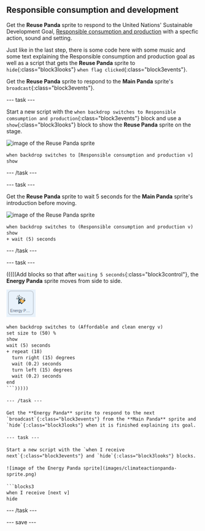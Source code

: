 ## Responsible consumption and development

Get the **Reuse Panda** sprite to respond to the United Nations' Sustainable Development Goal, [Responsible consumption and production](https://www.undp.org/content/undp/en/home/sustainable-development-goals/goal-12-responsible-consumption-and-production.html) with a specfic action, sound and setting.

Just like in the last step, there is some code here with some music and some text explaining the Responsible consumption and production goal as well as a script that gets the **Reuse Panda** sprite to `hide`{:class="block3looks"} `when flag clicked`{:class="block3events"}.

Get the **Reuse Panda** sprite to respond to the **Main Panda** sprite's `broadcast`{:class="block3events"}.

--- task ---

Start a new script with the `when backdrop switches to Responsible comsumption and production`{:class="block3events"} block and use a `show`{:class="block3looks"} block to show the **Reuse Panda** sprite on the stage.

![image of the Reuse Panda sprite](images/reusepanda-sprite.png)

```blocks3
when backdrop switches to [Responsible consumption and production v]
show
```

--- /task ---

--- task ---

Get the **Reuse Panda** sprite to wait 5 seconds for the **Main Panda** sprite's introduction before moving.

![image of the Reuse Panda sprite](images/reusepanda-sprite.png)

```blocks3
when backdrop switches to (Responsible consumption and production v)
show
+ wait (5) seconds
```
--- /task ---

--- task ---

(((((Add blocks so that after `waiting 5 seconds`{:class="block3control"}, the **Energy Panda** sprite moves from side to side.

![image of the Energy Panda sprite](images/energypanda-sprite.png)

```blocks3
when backdrop switches to (Affordable and clean energy v)
set size to (50) %
show
wait (5) seconds
+ repeat (18)
  turn right (15) degrees
  wait (0.2) seconds
  turn left (15) degrees
  wait (0.2) seconds
end
```)))))

--- /task ---

Get the **Energy Panda** sprite to respond to the next `broadcast`{:class="block3events"} from the **Main Panda** sprite and `hide`{:class="block3looks"} when it is finished explaining its goal.

--- task ---

Start a new script with the `when I receive next`{:class="block3events"} and `hide`{:class="block3looks"} blocks.

![image of the Energy Panda sprite](images/climateactionpanda-sprite.png)

```blocks3
when I receive [next v]
hide
```

--- /task ---

--- save ---
